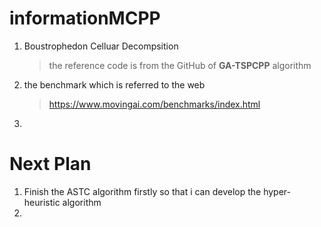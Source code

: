 # informationMCPP



1. Boustrophedon Celluar Decompsition 

   > the reference code is from the GitHub of **GA-TSPCPP** algorithm

2. the benchmark which is referred to the web 

   > https://www.movingai.com/benchmarks/index.html

3. 

   

# Next Plan

1. Finish the ASTC algorithm firstly so that i can develop the hyper- heuristic algorithm
2. 